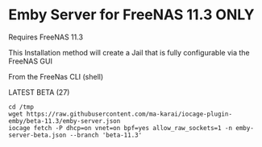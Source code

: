 # Emby Server for FreeNAS 11.3 ONLY

Requires FreeNAS 11.3

This Installation method will create a Jail that is fully configurable via the FreeNAS GUI

From the FreeNas CLI (shell)

LATEST BETA (27)

    cd /tmp
    wget https://raw.githubusercontent.com/ma-karai/iocage-plugin-emby/beta-11.3/emby-server.json
    iocage fetch -P dhcp=on vnet=on bpf=yes allow_raw_sockets=1 -n emby-server-beta.json --branch 'beta-11.3' 

